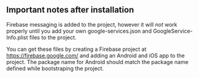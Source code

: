 ## Important notes after installation

Firebase messaging is added to the project, however it will _not_ work properly
until you add your own google-services.json and GoogleService-Info.plist files
to the project.

You can get these files by creating a Firebase project at https://firebase.google.com/
and adding an Android and iOS app to the project. The package name for Android
should match the package name defined while bootstraping the project.
